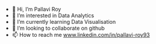 - 👋 Hi, I’m Pallavi Roy
- 👀 I’m interested in Data Analytics
- 🌱 I’m currently learning Data Visualisation
- 💞️ I’m looking to collaborate on github
- 📫 How to reach me www.linkedin.com/in/pallavi-roy93


<!---
palroy07/palroy07 is a ✨ special ✨ repository because its `README.md` (this file) appears on your GitHub profile.
You can click the Preview link to take a look at your changes.
--->
